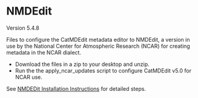 # NMDEdit

Version 5.4.8

Files to configure the CatMDEdit metadata editor to NMDEdit, a version in 
use by the National Center for Atmospheric Research (NCAR) for creating
metadata in the NCAR dialect.

- Download the files in a zip to your desktop and unzip. 
- Run the the apply_ncar_updates script to configure CatMDEdit v5.0 for NCAR use.

See [NMDEDit Installation Instructions](https://www2.cisl.ucar.edu/dash/search-and-discovery/NMDEdit) for detailed steps.
